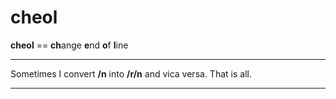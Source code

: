 # cheol

**cheol** == **ch**ange **e**nd **o**f **l**ine

---

Sometimes I convert **/n** into **/r/n** and vica versa. That is all.

---
